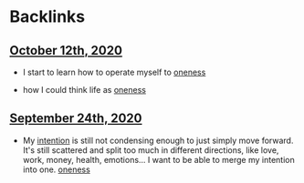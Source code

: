 
# Backlinks
## [October 12th, 2020](<October 12th, 2020.md>)
- I start to learn how to operate myself to [oneness](<oneness.md>)

- how I could think life as [oneness](<oneness.md>)

## [September 24th, 2020](<September 24th, 2020.md>)
- My [intention](<intention.md>) is still not condensing enough to just simply move forward. It's still scattered and split too much in different directions, like love, work, money, health, emotions... I want to be able to merge my intention into one. [oneness](<oneness.md>)

